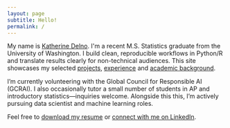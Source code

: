 ```yaml
---
layout: page
subtitle: Hello!
permalink: /
---
```


My name is [Katherine Delno](/about). I'm a recent M.S. Statistics graduate from the University of Washington. I build clean, reproducible workflows in Python/R and translate results clearly for non-technical audiences.
This site showcases my selected [projects](/projects), [experience](/experience) and [academic background](/education).

I’m currently volunteering with the Global Council for Responsible AI (GCRAI). I also occasionally tutor a small number of students in AP and introductory statistics—inquiries welcome. Alongside this this, I’m actively pursuing data scientist and machine learning roles.

Feel free to [download my resume](/assets/resume-delno,katherine.pdf) or [connect with me on LinkedIn](https://www.linkedin.com/in/katherinedelno/).